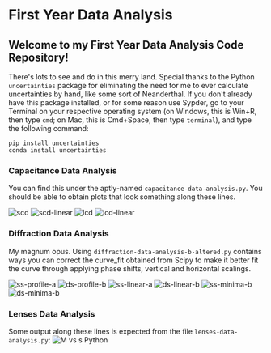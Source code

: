 # First Year Data Analysis

## Welcome to my First Year Data Analysis Code Repository!
There's lots to see and do in this merry land. Special thanks to the Python ```uncertainties``` package for eliminating the need for me to ever calculate uncertainties by hand, like some sort of Neanderthal. If you don't already have this package installed, or for some reason use Sypder, go to your Terminal on your respective operating system (on Windows, this is Win+R, then type ```cmd```; on Mac, this is Cmd+Space, then type ```terminal```), and type the following command:

```
pip install uncertainties
conda install uncertainties
```


### Capacitance Data Analysis
You can find this under the aptly-named ```capacitance-data-analysis.py```. You should be able to obtain plots that look something along these lines.

![scd](https://user-images.githubusercontent.com/41821907/145357108-f2b705be-6c1f-4a08-84de-578167f07469.png)
![scd-linear](https://user-images.githubusercontent.com/41821907/145357110-12a68086-97e7-495c-8839-94da9715f260.png)
![lcd](https://user-images.githubusercontent.com/41821907/145357099-98ada188-8823-4694-b834-db6e8c68ec8e.png)
![lcd-linear](https://user-images.githubusercontent.com/41821907/145357105-2f4a15ec-5e5c-4a7a-a76f-a187b0d8468d.png)

### Diffraction Data Analysis
My magnum opus. Using ```diffraction-data-analysis-b-altered.py``` contains ways you can correct the curve_fit obtained from Scipy to make it better fit the curve through applying phase shifts, vertical and horizontal scalings.

![ss-profile-a](https://user-images.githubusercontent.com/41821907/145357585-95d3f953-5098-4224-bfef-b53912d7a16f.png)
![ds-profile-b](https://user-images.githubusercontent.com/41821907/145357577-8249dc9f-843c-4a86-8c26-14b640ded473.png)
![ss-linear-a](https://user-images.githubusercontent.com/41821907/145357578-8e9d1de9-e9f5-4819-b179-43d46a16666a.png)
![ds-linear-b](https://user-images.githubusercontent.com/41821907/145357572-a0632d81-433d-4f48-a077-343be10afefc.png)
![ss-minima-b](https://user-images.githubusercontent.com/41821907/145357581-0f9e79fc-06c5-4a69-a66e-5ad2b6e48933.png)
![ds-minima-b](https://user-images.githubusercontent.com/41821907/145357576-9c3e18dd-ccf1-4e3c-9ade-6dc904d206e8.png)

### Lenses Data Analysis
Some output along these lines is expected from the file ```lenses-data-analysis.py```:
![M vs s  Python](https://user-images.githubusercontent.com/41821907/145358208-7150f2f2-fa99-4259-8496-e44403210b4e.png)


